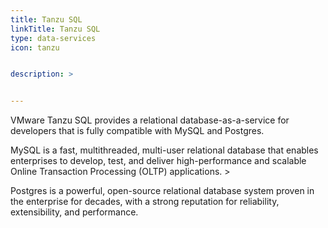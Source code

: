 ```yaml
---
title: Tanzu SQL
linkTitle: Tanzu SQL
type: data-services
icon: tanzu


description: >


---
```


VMware Tanzu SQL provides a relational database-as-a-service for developers that is fully compatible with MySQL and Postgres.  

MySQL is a fast, multithreaded, multi-user relational database that enables enterprises to develop, test, and deliver high-performance and scalable Online Transaction Processing (OLTP) applications. >

Postgres is a powerful, open-source relational database system proven in the enterprise for decades, with a strong reputation for reliability, extensibility, and performance.
